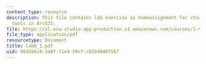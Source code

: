 ```yaml
---
content_type: resource
description: This file contains lab exercise as homeassignment for stock hydrology
  tools in ArcGIS.
file: https://ol-ocw-studio-app-production.s3.amazonaws.com/courses/1-963-environmental-engineering-applications-of-geographic-information-systems-fall-2004/9645b6c93e8f71e459cfc81b4040f5b7_lab6_1.pdf
file_type: application/pdf
resourcetype: Document
title: lab6_1.pdf
uid: 9645b6c9-3e8f-71e4-59cf-c81b4040f5b7
---
```

